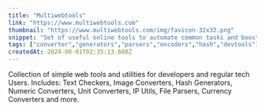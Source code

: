 ```yaml
---
title: "Multiwebtools"
link: "https://www.multiwebtools.com"
thumbnail: "https://www.multiwebtools.com/img/favicon-32x32.png"
snippet: "Set of useful online tools to automate common tasks and boost developers productivity, including text checkers, numeric converters, IP utils and more."
tags: ["converter","generators","parsers","encoders","hash","devtools"]
createdAt: 2024-08-01T02:35:13.680Z
---
```

Collection of simple web tools and utilities for developers and regular tech Users. Includes: Text Checkers, Image Converters, Hash Generators, Numeric Converters, Unit Converters, IP Utils, File Parsers, Currency Converters and more.
